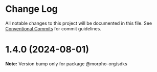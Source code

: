 # Change Log

All notable changes to this project will be documented in this file.
See [Conventional Commits](https://conventionalcommits.org) for commit guidelines.

# 1.4.0 (2024-08-01)

**Note:** Version bump only for package @morpho-org/sdks
